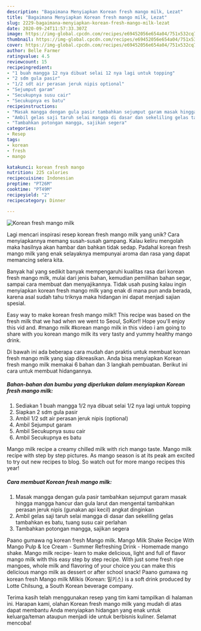 ```yaml
---
description: "Bagaimana Menyiapkan Korean fresh mango milk, Lezat"
title: "Bagaimana Menyiapkan Korean fresh mango milk, Lezat"
slug: 2229-bagaimana-menyiapkan-korean-fresh-mango-milk-lezat
date: 2020-09-24T11:57:33.307Z
image: https://img-global.cpcdn.com/recipes/e69452056e654a04/751x532cq70/korean-fresh-mango-milk-foto-resep-utama.jpg
thumbnail: https://img-global.cpcdn.com/recipes/e69452056e654a04/751x532cq70/korean-fresh-mango-milk-foto-resep-utama.jpg
cover: https://img-global.cpcdn.com/recipes/e69452056e654a04/751x532cq70/korean-fresh-mango-milk-foto-resep-utama.jpg
author: Belle Farmer
ratingvalue: 4.5
reviewcount: 15
recipeingredient:
- "1 buah mangga 12 nya dibuat selai 12 nya lagi untuk topping"
- "2 sdm gula pasir"
- "1/2 sdt air perasan jeruk nipis optional"
- "Sejumput garam"
- "Secukupnya susu cair"
- "Secukupnya es batu"
recipeinstructions:
- "Masak mangga dengan gula pasir tambahkan sejumput garam masak hingga mangga hancur dan gula larut dan mengental tambahkan perasan jeruk nipis (gunakan api kecil) angkat dinginkan"
- "Ambil gelas saji taruh selai mangga di dasar dan sekeliling gelas tambahkan es batu, tuang susu cair perlahan"
- "Tambahkan potongan mangga, sajikan segera"
categories:
- Resep
tags:
- korean
- fresh
- mango

katakunci: korean fresh mango 
nutrition: 225 calories
recipecuisine: Indonesian
preptime: "PT26M"
cooktime: "PT49M"
recipeyield: "2"
recipecategory: Dinner

---
```



![Korean fresh mango milk](https://img-global.cpcdn.com/recipes/e69452056e654a04/751x532cq70/korean-fresh-mango-milk-foto-resep-utama.jpg)

Lagi mencari inspirasi resep korean fresh mango milk yang unik? Cara menyiapkannya memang susah-susah gampang. Kalau keliru mengolah maka hasilnya akan hambar dan bahkan tidak sedap. Padahal korean fresh mango milk yang enak selayaknya mempunyai aroma dan rasa yang dapat memancing selera kita.

Banyak hal yang sedikit banyak mempengaruhi kualitas rasa dari korean fresh mango milk, mulai dari jenis bahan, kemudian pemilihan bahan segar, sampai cara membuat dan menyajikannya. Tidak usah pusing kalau ingin menyiapkan korean fresh mango milk yang enak di mana pun anda berada, karena asal sudah tahu triknya maka hidangan ini dapat menjadi sajian spesial.

Easy way to make korean fresh mango milk!! This recipe was based on the fresh milk that we had when we went to Seoul, SoKor!! Hope you&#39;ll enjoy this vid and. #mango milk #korean mango milk in this video i am going to share with you korean mango milk its very tasty and yummy healthy mango drink.


Di bawah ini ada beberapa cara mudah dan praktis untuk membuat korean fresh mango milk yang siap dikreasikan. Anda bisa menyiapkan Korean fresh mango milk memakai 6 bahan dan 3 langkah pembuatan. Berikut ini cara untuk membuat hidangannya.

<!--inarticleads1-->

##### Bahan-bahan dan bumbu yang diperlukan dalam menyiapkan Korean fresh mango milk:

1. Sediakan 1 buah mangga 1/2 nya dibuat selai 1/2 nya lagi untuk topping
1. Siapkan 2 sdm gula pasir
1. Ambil 1/2 sdt air perasan jeruk nipis (optional)
1. Ambil Sejumput garam
1. Ambil Secukupnya susu cair
1. Ambil Secukupnya es batu


Mango milk recipe a creamy chilled milk with rich mango taste. Mango milk recipe with step by step pictures. As mango season is at its peak am excited to try out new recipes to blog. So watch out for more mango recipes this year! 

<!--inarticleads2-->

##### Cara membuat Korean fresh mango milk:

1. Masak mangga dengan gula pasir tambahkan sejumput garam masak hingga mangga hancur dan gula larut dan mengental tambahkan perasan jeruk nipis (gunakan api kecil) angkat dinginkan
1. Ambil gelas saji taruh selai mangga di dasar dan sekeliling gelas tambahkan es batu, tuang susu cair perlahan
1. Tambahkan potongan mangga, sajikan segera


Paano gumawa ng korean fresh Mango milk. Mango Milk Shake Recipe With Mango Pulp &amp; Ice Cream - Summer Refreshing Drink - Homemade mango shake. Mango milk recipe- learn to make delicious, light and full of flavor mango milk with this easy step by step recipe. With just some fresh ripe mangoes, whole milk and flavoring of your choice you can make this delicious mango milk as dessert or after school snack! Paano gumawa ng korean fresh Mango milk Milkis (Korean: 밀키스) is a soft drink produced by Lotte Chilsung, a South Korean beverage company. 

Terima kasih telah menggunakan resep yang tim kami tampilkan di halaman ini. Harapan kami, olahan Korean fresh mango milk yang mudah di atas dapat membantu Anda menyiapkan hidangan yang enak untuk keluarga/teman ataupun menjadi ide untuk berbisnis kuliner. Selamat mencoba!
